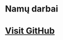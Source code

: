 <h1>Namų darbai<h1>

[Visit GitHub](https://simonakom.github.io/Namu-darbai/1.RichardGere/Richard%20Gere.html)